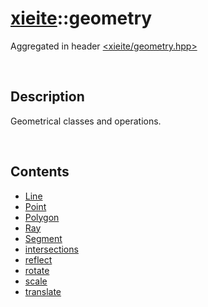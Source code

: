 # [xieite](./xieite.md)\:\:geometry
Aggregated in header [<xieite/geometry.hpp>](../../include/xieite/geometry.hpp)

&nbsp;

## Description
Geometrical classes and operations.

&nbsp;

## Contents
- [Line](./namespaces/geometry/Line.md)
- [Point](./namespaces/geometry/Point.md)
- [Polygon](./namespaces/geometry/Polygon.md)
- [Ray](./namespaces/geometry/Ray.md)
- [Segment](./namespaces/geometry/Segment.md)
- [intersections](./namespaces/geometry/intersections.md)
- [reflect](./namespaces/geometry/reflect.md)
- [rotate](./namespaces/geometry/rotate.md)
- [scale](./namespaces/geometry/scale.md)
- [translate](./namespaces/geometry/translate.md)
